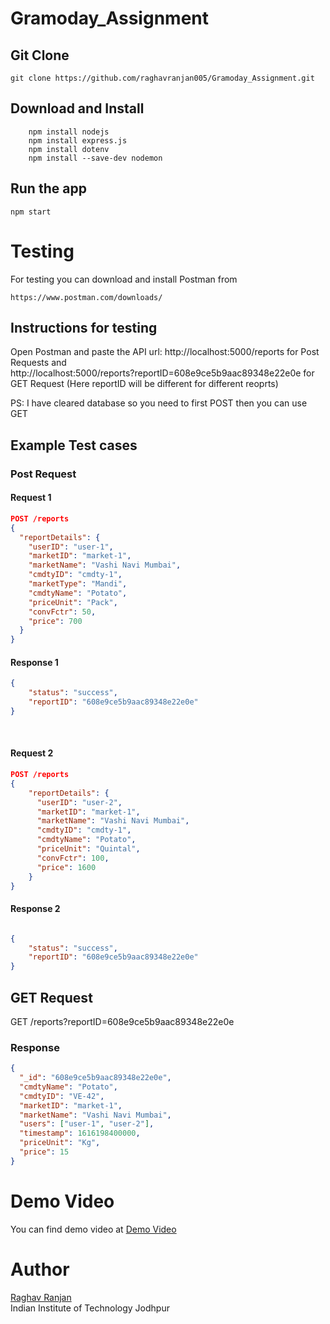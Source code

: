 # Gramoday_Assignment
## Git Clone
```
git clone https://github.com/raghavranjan005/Gramoday_Assignment.git

```

## Download and Install

```
    npm install nodejs
    npm install express.js
    npm install dotenv
    npm install --save-dev nodemon
```

## Run the app


    npm start


# Testing

For testing you can download and install Postman from

```
https://www.postman.com/downloads/
```

## Instructions for testing
Open Postman and paste the API url: http://localhost:5000/reports for Post Requests and<br/> http://localhost:5000/reports?reportID=608e9ce5b9aac89348e22e0e for GET Request (Here reportID will be different for different reoprts)

PS: I have cleared database so you need to first POST then you can use GET
## Example Test cases

### Post Request

#### Request 1
```JSON
POST /reports
{
  "reportDetails": {
    "userID": "user-1",
    "marketID": "market-1",
    "marketName": "Vashi Navi Mumbai",
    "cmdtyID": "cmdty-1",
    "marketType": "Mandi",
    "cmdtyName": "Potato",
    "priceUnit": "Pack",
    "convFctr": 50,
    "price": 700
  }
}
```

#### Response 1
```JSON
{
	"status": "success",
	"reportID": "608e9ce5b9aac89348e22e0e"
}
```

<br/>

#### Request 2
```JSON
POST /reports
{ 
    "reportDetails": {
      "userID": "user-2",
      "marketID": "market-1",
      "marketName": "Vashi Navi Mumbai",
      "cmdtyID": "cmdty-1",
      "cmdtyName": "Potato",
      "priceUnit": "Quintal",
      "convFctr": 100,
      "price": 1600
    }
}
```

#### Response 2
```JSON

{
	"status": "success",
	"reportID": "608e9ce5b9aac89348e22e0e"
}
```

## GET Request

GET /reports?reportID=608e9ce5b9aac89348e22e0e

### Response
```JSON
{
  "_id": "608e9ce5b9aac89348e22e0e",
  "cmdtyName": "Potato",
  "cmdtyID": "VE-42",
  "marketID": "market-1",
  "marketName": "Vashi Navi Mumbai",
  "users": ["user-1", "user-2"],
  "timestamp": 1616198400000,
  "priceUnit": "Kg",
  "price": 15
}
```

# Demo Video 
 
 You can find demo video at [Demo Video](https://drive.google.com/drive/folders/1z28xBmJ3yVXteSe8-ReGEKDQabhKmUNE?usp=sharing)
 
 # Author
 [Raghav Ranjan](https://raghavranjan005.github.io/)<br/>
 Indian Institute of Technology Jodhpur
 


